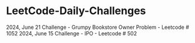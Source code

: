 # LeetCode-Daily-Challenges
2024, June 21 Challenge - Grumpy Bookstore Owner Problem - Leetcode # 1052
2024, June 15 Challenge - IPO - Leetcode # 502
